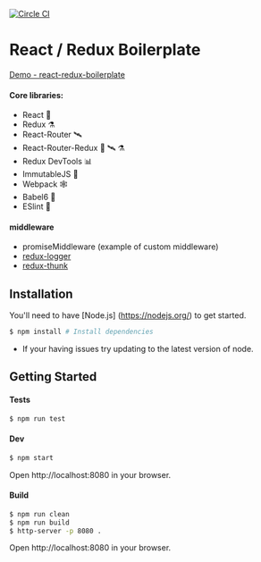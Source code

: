 [![Circle CI](https://circleci.com/gh/andrewdamelio/react-redux-boilerplate/tree/master.svg?style=svg&circle-token=35697916f8fc181b59f088c95a8dad886fc610a3)](https://circleci.com/gh/andrewdamelio/react-redux-boilerplate/tree/master)

# React / Redux Boilerplate

[Demo - react-redux-boilerplate](http://andrewdamel.io/dev/react-redux)

#### Core libraries:
- React 🚀
- Redux ⚗
- React-Router 🛰
- React-Router-Redux 🚀 🛰 ⚗
- Redux DevTools 📊
- ImmutableJS 💎
- Webpack 🕸
- Babel6 🔑
- ESlint 🚨

#### middleware
  - promiseMiddleware (example of custom middleware)
  - [redux-logger](https://github.com/fcomb/redux-logger)
  - [redux-thunk](https://github.com/gaearon/redux-thunk)

## Installation

You'll need to have [Node.js] (https://nodejs.org/) to get started.

```bash
$ npm install # Install dependencies
```

* If your having issues try updating to the latest version of node.


## Getting Started

#### Tests
```bash
$ npm run test
```

#### Dev
```bash
$ npm start
```
Open http://localhost:8080 in your browser.

#### Build
```bash
$ npm run clean
$ npm run build
$ http-server -p 8080 .

```
Open http://localhost:8080 in your browser.